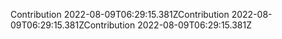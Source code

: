 Contribution 2022-08-09T06:29:15.381ZContribution 2022-08-09T06:29:15.381ZContribution 2022-08-09T06:29:15.381Z